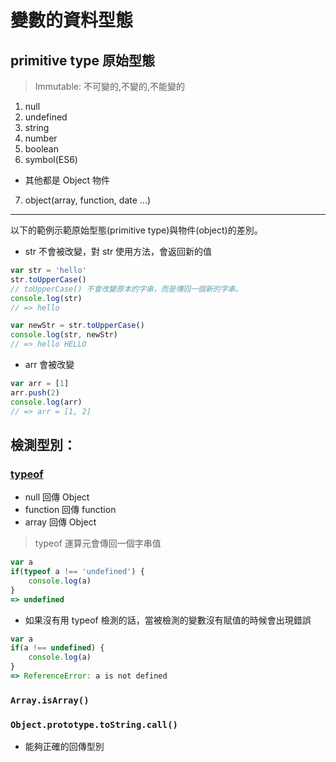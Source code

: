 
# 變數的資料型態

## primitive type 原始型態

> Immutable: 不可變的,不變的,不能變的

1. null
2. undefined
3. string
4. number
5. boolean
6. symbol(ES6)

- 其他都是 Object 物件
7. object(array, function, date ...)

---

以下的範例示範原始型態(primitive type)與物件(object)的差別。

- str 不會被改變，對 str 使用方法，會返回新的值


```js
var str = 'hello'
str.toUpperCase()
// toUpperCase() 不會改變原本的字串，而是傳回一個新的字串。
console.log(str)
// => hello

var newStr = str.toUpperCase()
console.log(str, newStr)
// => hello HELLO

```

- arr 會被改變

```js
var arr = [1]
arr.push(2)
console.log(arr)
// => arr = [1, 2]
```

## 檢測型別：

### [typeof](https://developer.mozilla.org/zh-TW/docs/Web/JavaScript/Reference/Operators/typeof)

 - null 回傳 Object
 - function 回傳 function
 - array 回傳 Object

> typeof 運算元會傳回一個字串值

```js
var a
if(typeof a !== 'undefined') {
    console.log(a)
}
=> undefined
```

- 如果沒有用 typeof 檢測的話，當被檢測的變數沒有賦值的時候會出現錯誤

```js
var a
if(a !== undefined) {
    console.log(a)
}
=> ReferenceError: a is not defined
```

### `Array.isArray()`

### `Object.prototype.toString.call()`

  - 能夠正確的回傳型別